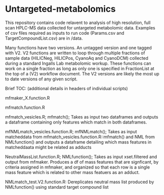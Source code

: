 # Untargeted-metabolomics

This repository contains code relavent to analysis of high resolution, full scan HPLC-MS data collected for untargeted metabolomic data. Examples of csv files required as inputs to run code (Params.csv and TargetCompoundList.csv) are in /data. 

Many functions have two versions.  An untagged version and one tagged with V2.  V2 functions are written to loop through multiple fractions of sample data (HILICNeg, HILICPos, CyanoAq and CyanoDCM) collected during a standard Ingalls Lab metabolomic workup. These functions can work on a single fraction as long as only one is specified in FractionList at the top of a (V2) workflow document.  The V2 versions are likely the most up to date versions of any given script.

Brief TOC:
(additional details in headers of individual scripts)

mfmaker_X.function.R

mfmatch.function.R

mfmatch_vesicles.R; mfmatch(); Takes as input two dataframes and outputs a dataframe containing only features which match in both dataframes.

mfNMLmatch_vesicles.function.R; mfNMLmatch(); Takes as input matcheddata from mfmatch_vesicles.function.R::mfmatch() and NML from NMLfunction() and outputs a dataframe detailing which mass features in matcheddaata might be related as adducts

NeutralMassList.function.R;  NMLfunction(); Takes as input xset.filtered and output from mfmaker. Produces a df of mass features that are signficant, by criteria assigned in mfmaker, and organized so that each row is a single mass feature which is related to other mass featuers as an adduct.

NMLmatch_test.V2.function.R: Dereplicates neutral mass list  produced by NMLfunction() using standard target compound list 
